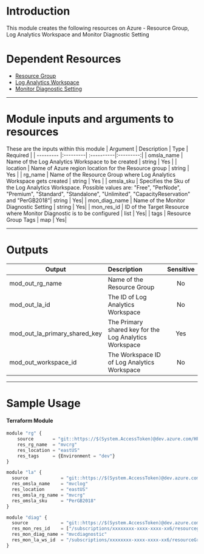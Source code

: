 # Introduction 
This module creates the following resources on Azure - Resource Group, Log Analytics Workspace and Monitor Diagnostic Setting

# Dependent Resources
- [Resource Group](https://registry.terraform.io/providers/hashicorp/azurerm/2.62.0/docs/resources/resource_group)
- [Log Analytics Workspace](https://registry.terraform.io/providers/hashicorp/azurerm/2.62.0/docs/resources/log_analytics_workspace)
- [Monitor Diagnostic Setting](https://registry.terraform.io/providers/hashicorp/azurerm/2.62.0/docs/resources/monitor_diagnostic_setting)

---
# Module inputs and arguments to resources
These are the inputs within this module
| Argument | Description | Type | Required |
| --------- |:---------| :----------|:---------:|
| omsla_name | Name of the Log Analytics Workspace to be created | string | Yes |
| location | Name of Azure region location for the Resource group | string | Yes |
| rg_name | Name of the Resource Group where Log Analytics Workspace gets created | string | Yes |
| omsla_sku | Specifies the Sku of the Log Analytics Workspace. Possible values are: "Free", "PerNode", "Premium", "Standard", "Standalone", "Unlimited", "CapacityReservation" and "PerGB2018"| string | Yes|
| mon_diag_name | Name of the Monitor Diagnostic Setting | string | Yes|
| mon_res_id | ID of the Target Resource where Monitor Diagnostic is to be configured | list | Yes|
| tags | Resource Group Tags | map | Yes|

---
# Outputs
| Output | Description | Sensitive |
| --------- |:---------| :---------:|
| mod_out_rg_name | Name of the Resource Group | No |
| mod_out_la_id | The ID of Log Analytics Workspace | No |
| mod_out_la_primary_shared_key | The Primary shared key for the Log Analytics Workspace | Yes |
| mod_out_workspace_id | The Workspace ID of Log Analytics Workspace | No |

---
# Sample Usage
#### Terraform Module
```js
module "rg" {
    source       = "git::https://$(System.AccessToken)@dev.azure.com/HPE-MVC/Azure-MVC/_git/atomic-code//resource_group"
    res_rg_name  = "mvcrg"
    res_location = "eastUS" 
    res_tags     = {Environment = "dev"}
}
```
```js
module "la" {
  source            = "git::https://$(System.AccessToken)@dev.azure.com/HPE-MVC/Azure-MVC/_git/atomic-code//log_analytics"
  res_omsla_name    = "mvclog"
  res_location      = "eastUS"
  res_omsla_rg_name = "mvcrg"
  res_omsla_sku     = "PerGB2018"
}
```

```js
module "diag" {
  source            = "git::https://$(System.AccessToken)@dev.azure.com/HPE-MVC/Azure-MVC/_git/atomic-code//monitor_diagnostic"
  res_mon_res_id    = ["/subscriptions/xxxxxxxx-xxxx-xxxx-xx6/resourcegroups/testrg/providers/Microsoft.ContainerInstance/containerGroups/test1op"]
  res_mon_diag_name = "mvcdiagnostic"
  res_mon_la_ws_id  = "/subscriptions/xxxxxxxx-xxxx-xxxx-xx6/resourceGroups/testrg/providers/Microsoft.OperationalInsights/workspaces/testlog"
}
```